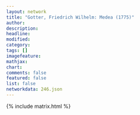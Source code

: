 ```yaml
---
layout: network
title: "Gotter, Friedrich Wilhelm: Medea (1775)"
author:
description:
headline:
modified:
category:
tags: []
imagefeature: 
mathjax: 
chart: 
comments: false
featured: false
list: false
networkdata: 246.json
---
```

{% include matrix.html %}

